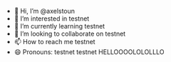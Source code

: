 - 👋 Hi, I’m @axelstoun
- 👀 I’m interested in testnet
- 🌱 I’m currently learning testnet
- 💞️ I’m looking to collaborate on  testnet
- 📫 How to reach me  testnet
- 😄 Pronouns:  testnet testnet
HELLOOOOLOLOLLLO
